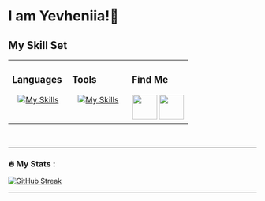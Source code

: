 # I am Yevheniia!👋

## My Skill Set  
<table width="100%"><tr><td valign="top" width="33%">

### Languages  
<div align="center">  
  
  [![My Skills](https://skillicons.dev/icons?i=html,css,js,ts,materialui,tailwind,bootstrap,mongodb,nodejs,express,react&perline=4)](https://skillicons.dev)
</div>

</td><td valign="top" width="33%">



### Tools  
<div align="center">  
  
  [![My Skills](https://skillicons.dev/icons?i=git,postman,vite,vscode,idea,atom,figma&perline=4)](https://skillicons.dev)  
</div>

</td><td valign="top" width="33%">



### Find Me  
<div align="center">  
  <a href="https://medium.com/@yevheniiasimaka" style="text-decoration: none;" > 
<img src="https://cdn-icons-png.flaticon.com/512/5968/5968906.png" style="text-decoration: none;" width="50px" height="50px" />
</a>
<a href="https://dribbble.com/YevheniiaS" style="text-decoration: none;" > 
<img src="https://cdn-icons-png.flaticon.com/512/3536/3536685.png" style="text-decoration: none;" width="50px" height="50px" />
</a>
</div>

</td></tr></table>  

<br/>  

---
### :fire: My Stats :

[![GitHub Streak](https://streak-stats.demolab.com?user=YevheniiaSimaka&theme=gotham&hide_border=true)](https://git.io/streak-stats) 

---


